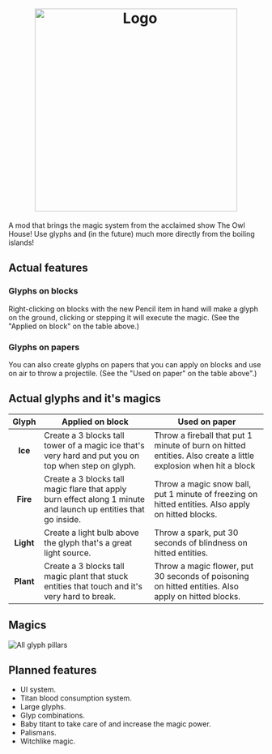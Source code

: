 <h1 align="center"><img src="https://i.imgur.com/q2TflA2.png" alt="Logo" width="400"></h1>

A mod that brings the magic system from the acclaimed show The Owl House! Use glyphs and (in the future) much more directly from the boiling islands!

## Actual features

### Glyphs on blocks
Right-clicking on blocks with the new Pencil item in hand will make a glyph on the ground, clicking or stepping it will execute the magic. (See the "Applied on block" on the table above.)

### Glyphs on papers
You can also create glyphs on papers that you can apply on blocks and use on air to throw a projectile. (See the "Used on paper" on the table above".)

## Actual glyphs and it's magics
|Glyph|Applied on block|Used on paper|
|:-:|-|-|
|**Ice**| Create a 3 blocks tall tower of a magic ice that's very hard and put you on top when step on glyph. |Throw a fireball that put 1 minute of burn on hitted entities. Also create a little explosion when hit a block|
| **Fire**|Create a 3 blocks tall magic flare that apply burn effect along 1 minute and launch up entities that go inside.|Throw a magic snow ball, put 1 minute of freezing on hitted entities. Also apply on hitted blocks.|
| **Light**|Create a light bulb above the glyph that's a great light source. |Throw a spark, put 30 seconds of blindness on hitted entities. |
|**Plant**|Create a 3 blocks tall magic plant that stuck entities that touch and it's very hard to break.|Throw a magic flower, put 30 seconds of poisoning on hitted entities. Also apply on hitted blocks.|

## Magics
![All glyph pillars](http://i.imgur.com/NlHfDUG.png)

## Planned features 
* UI system.
* Titan blood consumption system.
* Large glyphs.
* Glyp combinations.
* Baby titant to take care of and increase the magic power.
* Palismans.
* Witchlike magic.
